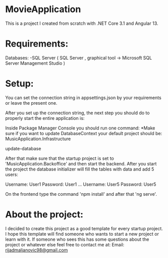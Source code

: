 # MovieApplication
This is a project I created from scratch with .NET Core 3.1 and Angular 13.

# Requirements:
 Databases:
 -SQL Server ( SQL Server , graphical tool -> Microsoft SQL Server Management Studio )
 
# Setup:
You can set the connection string in appsettings.json by your requirements or leave the present one.

After you set up the connection string, the next step you should do to properly start the entire application is:

Inside Package Manager Console you should run one command:
 *Make sure if you want to update DatabaseContext your default project should be: MusicApplication.Infrastructure

 update-database
 
After that make sure that the startup project is set to 'MusicApplication.Backoffice' and then start the backend. 
After you start the project the database initializer will fill the tables with data and add 5 users:

Username: User1
Password: User1
...
Username: User5
Password: User5

On the frontend type the command 'npm install' and after that 'ng serve'.

# About the project: 
I decided to create this project as a good template for every startup project.
I hope this template will find someone who wants to start a new project or learn with it.
If someone who sees this has some questions about the project or whatever else feel free to contact me at:
             Email: rijadmaljanovic98@gmail.com
 
